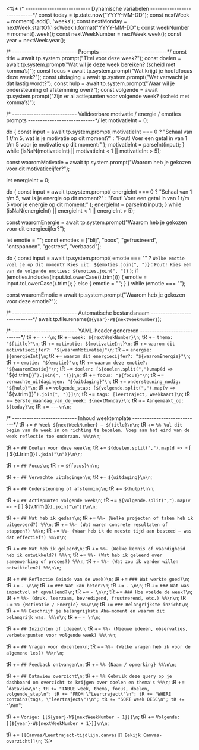 <%*
/* ---------------------------
   Dynamische variabelen
----------------------------*/
const today = tp.date.now("YYYY-MM-DD");
const nextWeek = moment().add(1, 'weeks');
const nextMonday = nextWeek.startOf('isoWeek').format("YYYY-MM-DD");
const weekNumber = moment().week();
const nextWeekNumber = nextWeek.week();
const year = nextWeek.year();

/* ---------------------------
   Prompts
----------------------------*/
const title = await tp.system.prompt("Titel voor deze week?");
const doelen = await tp.system.prompt("Wat wil je deze week bereiken? (scheid met komma’s)");
const focus = await tp.system.prompt("Wat krijgt je hoofdfocus deze week?");
const uitdaging = await tp.system.prompt("Wat verwacht je dat lastig wordt?");
const hulp = await tp.system.prompt("Waar wil je ondersteuning of afstemming over?");
const volgende = await tp.system.prompt("Zijn er al actiepunten voor volgende week? (scheid met komma’s)");

/* ---------------------------
   Valideerbare motivatie / energie / emoties prompts
----------------------------*/
let motivatieInt = 0;

do {
    const input = await tp.system.prompt(
        motivatieInt === 0 
        ? "Schaal van 1 t/m 5, wat is je motivatie op dit moment?" 
        : "Fout! Voer een getal in van 1 t/m 5 voor je motivatie op dit moment:"
    );
    motivatieInt = parseInt(input);
} while (isNaN(motivatieInt) || motivatieInt < 1 || motivatieInt > 5);

const waaromMotivatie = await tp.system.prompt("Waarom heb je gekozen voor dit motivatiecijfer?");

let energieInt = 0;

do {
    const input = await tp.system.prompt(
        energieInt === 0 
        ? "Schaal van 1 t/m 5, wat is je energie op dit moment?" 
        : "Fout! Voer een getal in van 1 t/m 5 voor je energie op dit moment:"
    );
    energieInt = parseInt(input);
} while (isNaN(energieInt) || energieInt < 1 || energieInt > 5);

const waaromEnergie = await tp.system.prompt("Waarom heb je gekozen voor dit energiecijfer?");

let emotie = "";
const emoties = ["blij", "boos", "gefrustreerd", "ontspannen", "gestrest", "verbaasd"];

do {
    const input = await tp.system.prompt(
        emotie === "" 
        ? `Welke emotie voel je op dit moment? Kies uit: ${emoties.join(", ")}`
        : `Fout! Kies één van de volgende emoties: ${emoties.join(", ")}`
    );
    if (emoties.includes(input.toLowerCase().trim())) {
        emotie = input.toLowerCase().trim();
    } else {
        emotie = "";
    }
} while (emotie === "");

const waaromEmotie = await tp.system.prompt("Waarom heb je gekozen voor deze emotie?");

/* ---------------------------
   Automatische bestandsnaam
----------------------------*/
await tp.file.rename(`${year}-W${nextWeekNumber}`);

/* ---------------------------
   YAML-header genereren
----------------------------*/
tR += `---\n`;
tR += `week: ${nextWeekNumber}\n`;
tR += `thema: "${title}"\n`;
tR += `motivatie: ${motivatieInt}\n`;
tR += `waarom dit motivatiecijfer?: "${waaromMotivatie}"\n`;
tR += `energie: ${energieInt}\n`;
tR += `waarom dit energiecijfer?: "${waaromEnergie}"\n`;
tR += `emotie: "${emotie}"\n`;
tR += `waarom deze emotie?: "${waaromEmotie}"\n`;
tR += `doelen: [${doelen.split(",").map(d => `"${d.trim()}"`).join(", ")}]\n`;
tR += `focus: "${focus}"\n`;
tR += `verwachte_uitdagingen: "${uitdaging}"\n`;
tR += `ondersteuning_nodig: "${hulp}"\n`;
tR += `volgende_stap: [${volgende.split(",").map(v => `"${v.trim()}"`).join(", ")}]\n`;
tR += `tags: [leertraject, weekkaart]\n`;
tR += `Eerste_maandag_van_de_week: ${nextMonday}\n`;
tR += `Aangemaakt_op: ${today}\n`;
tR += `---\n\n`;

/* ---------------------------
   Inhoud weektemplate
----------------------------*/
tR += `# Week ${nextWeekNumber} – ${title}\n\n`;
tR += `%% Vul dit begin van de week in om richting te bepalen.
   Voeg aan het eind van de week reflectie toe onderaan. %%\n\n`;

tR += `## Doelen voor deze week\n`;
tR += `${doelen.split(",").map(d => `- [ ] ${d.trim()}`).join("\n")}\n\n`;

tR += `## Focus\n`;
tR += `${focus}\n\n`;

tR += `## Verwachte uitdagingen\n`;
tR += `${uitdaging}\n\n`;

tR += `## Ondersteuning of afstemming\n`;
tR += `${hulp}\n\n`;

tR += `## Actiepunten volgende week\n`;
tR += `${volgende.split(",").map(v => `- [ ] ${v.trim()}`).join("\n")}\n\n`;

tR += `## Wat heb ik gedaan\n`;
tR += `%%- (Welke projecten of taken heb ik uitgevoerd?) %%\n`;
tR += `%%- (Wat waren concrete resultaten of stappen?) %%\n`;
tR += `%%- (Waar heb ik de meeste tijd aan besteed — was dat effectief?) %%\n\n`;

tR += `## Wat heb ik geleerd\n`;
tR += `%%- (Welke kennis of vaardigheid heb ik ontwikkeld?) %%\n`;
tR += `%%- (Wat heb ik geleerd over samenwerking of proces?) %%\n`;
tR += `%%- (Wat zou ik verder willen ontwikkelen?) %%\n\n`;

tR += `## Reflectie (einde van de week)\n`;
tR += `### Wat werkte goed?\n`;
tR += `- \n\n`;
tR += `### Wat kan beter?\n`;
tR += `- \n\n`;
tR += `### Wat was impactvol of opvallend?\n`;
tR += `- \n\n`;
tR += `### Hoe voelde de week?\n`;
tR += `%%- (druk, leerzaam, bevredigend, frustrerend, etc.) %%\n\n`;
tR += `%% {Motivatie / Energie} %%\n\n`;
tR += `### Belangrijkste inzicht\n`;
tR += `%% Beschrijf je belangrijkste Aha-moment en waarom dit belangrijk was. %%\n\n`;
tR += `- \n\n`;

tR += `## Inzichten of ideeën\n`;
tR += `%%- (Nieuwe ideeën, observaties, verbeterpunten voor volgende week) %%\n\n`;

tR += `## Vragen voor docenten\n`;
tR += `%%- (Welke vragen heb ik voor de algemene les?) %%\n\n`;

tR += `## Feedback ontvangen\n`;
tR += `%% {Naam / opmerking} %%\n\n`;

tR += `## Dataview overzicht\n`;
tR += `%% Gebruik deze query op je dashboard om overzicht te krijgen over doelen en thema's %%\n`;
tR += "```dataview\n";
tR += "TABLE week, thema, focus, doelen, volgende_stap\n";
tR += "FROM \"Leertraject\"\n";
tR += "WHERE contains(tags, \"leertraject\")\n";
tR += "SORT week DESC\n";
tR += "```\n\n";

tR += `Vorige: [[${year}-W${nextWeekNumber - 1}]]\n`;
tR += `Volgende: [[${year}-W${nextWeekNumber + 1}]]\n\n`;

tR += `[[Canvas/Leertraject-tijdlijn.canvas|📌 Bekijk Canvas-overzicht]]\n`;
%>